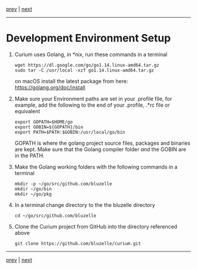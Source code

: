 [prev](./os.md) | [next](./build.md)
***

Development Environment Setup
=============================
1.  Curium uses Golang, in *nix, run these commands in a terminal

        wget https://dl.google.com/go/go1.14.linux-amd64.tar.gz 
        sudo tar -C /usr/local -xzf go1.14.linux-amd64.tar.gz

    on macOS install the latest package from here: https://golang.org/doc/install

2.  Make sure your Environment paths are set in your .profile file, for example, 
    add the following to the end of your .profile, .*rc file or equivalent

        export GOPATH=$HOME/go
        export GOBIN=${GOPATH}/bin
        export PATH=$PATH:$GOBIN:/usr/local/go/bin

    GOPATH is where the golang project source files, packages and binaries 
    are kept. Make sure that the Golang compiler folder *and* the GOBIN are
    in the PATH.
  
3.  Make the Golang working folders with the following commands in a terminal

        mkdir -p ~/go/src/github.com/bluzelle
        mkdir ~/go/bin
        mkdir ~/go/pkg

4.  In a terminal change directory to the the bluzelle directory

        cd ~/go/src/github.com/bluzelle

5.  Clone the Curium project from GitHub into the directory referenced above

        git clone https://github.com/bluzelle/curium.git


 
***
[prev](./os.md) | [next](./build.md)
